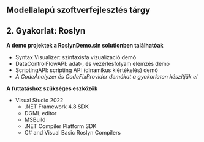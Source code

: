 ## Modellalapú szoftverfejlesztés tárgy
## 2. Gyakorlat: Roslyn

**A demo projektek a RoslynDemo.sln solutionben találhatóak**
- Syntax Visualizer: szintaxisfa vizualizáció demó
- DataControlFlowAPI: adat-, és vezérlésfolyam elemzés demó
- ScriptingAPI: scripting API (dinamikus kiértékelés) demó
- *A CodeAnalyzer és CodeFixProvider demókat a gyakorlaton készítjük el*

**A futtatáshoz szükséges eszközök**
- Visual Studio 2022 
	- .NET Framework 4.8 SDK
	- DGML editor
	- MSBuild
	- .NET Compiler Platform SDK
	- C# and Visual Basic Roslyn Compilers
